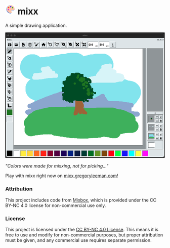 # ![Mixx Icon](icons/icon_32x32.png) mixx

A simple drawing application.

![Screenhot of mixx](docs/screenshot.png)

*"Colors were made for mixxing, not for picking..."*

Play with mixx right now on [mixx.gregoryleeman.com](https://mixx.gregoryleeman.com)!

### Attribution

This project includes code from [Mixbox](https://github.com/scrtwpns/mixbox), which is provided under the CC BY-NC 4.0 license for non-commercial use only.

### License

This project is licensed under the [CC BY-NC 4.0 License](https://creativecommons.org/licenses/by-nc/4.0/). This means it is free to use and modify for non-commercial purposes, but proper attribution must be given, and any commercial use requires separate permission.


